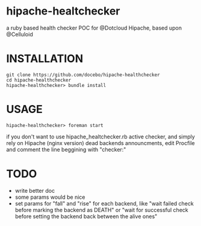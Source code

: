 hipache-healtchecker
====================

a ruby based health checker POC for @Dotcloud Hipache, based upon @Celluloid

# INSTALLATION

	git clone https://github.com/docebo/hipache-healthchecker
	cd hipache-healthchecker
	hipache-healthchecker> bundle install

# USAGE

	hipache-healthchecker> foreman start

if you don't want to use hipache_healtchecker.rb active checker, and simply rely on Hipache (nginx version) dead backends announcments, edit Procfile and comment the line beggining with "checker:"

# TODO

- write better doc
- some params would be nice
- set params for "fall" and "rise" for each backend, like "wait <x> failed check before marking the backend as DEATH" or "wait for <y> successful check before setting the backend back between the alive ones"